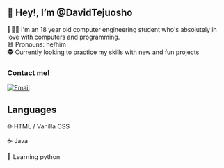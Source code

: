 ## 👋 Hey!, I’m @DavidTejuosho

👨🏾‍🦱 I'm an 18 year old computer engineering student who's absolutely in love with computers and programming.  
😄 Pronouns: he/him  
🕵️ Currently looking to practice my skills with new and fun projects

### Contact me!
[![Email](https://img.shields.io/badge/-Gmail-000?logo=gmail)](
tejuoshodavid+github@gmail.com)
<!-- [![LinkedIn](https://img.shields.io/badge/LinkedIn-000?logo=linkedin)](linkedInLink)
 -->
## Languages
🌐 HTML / Vanilla CSS

☕ Java

🐍 Learning python

<!-- ## My favorite Projects
[projectName](projectLink) — projectDescription. 


**DavidTeju/DavidTeju** is a ✨ _special_ ✨ repository because its `README.md` (this file) appears on your GitHub profile.

Here are some ideas to get you started:

- 🔭 I’m currently working on ...
- 🌱 I’m currently learning ...
- 👯 I’m looking to collaborate on ...
- 🤔 I’m looking for help with ...
- 💬 Ask me about ...
- 📫 How to reach me: ...
- 😄 Pronouns: ...
- ⚡ Fun fact: ...
-->
